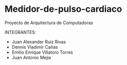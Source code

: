# Medidor-de-pulso-cardiaco
Proyecto de Arquitectura de Computadoras

INTEGRANTES:
- Juan Alexander Ruiz Rivas
- Dennis Vladimir Cañas
- Emilio Enrique Villatoro Torres
- Juan Antonio Mejia 
